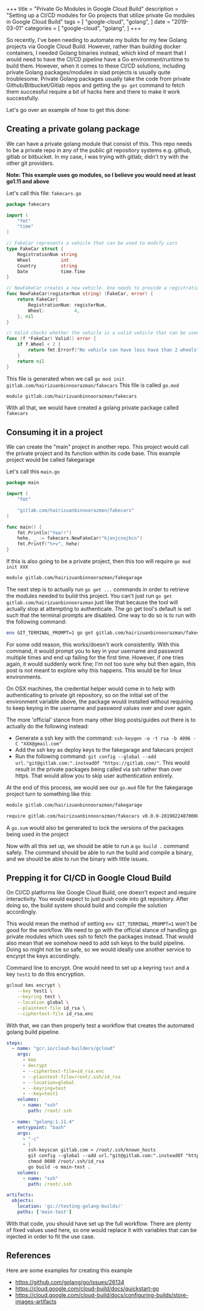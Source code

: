 +++
title = "Private Go Modules in Google Cloud Build"
description = "Setting up a CI/CD modules for Go projects that utilize private Go modules in Google Cloud Build"
tags = [
    "google-cloud",
    "golang",
]
date = "2019-03-01"
categories = [
    "google-cloud",
    "golang",
]
+++

So recently, I've been needing to automate my builds for my few Golang projects via Google Cloud Build. However, rather than building docker containers, I needed Golang binaries instead, which kind of meant that I would need to have the CI/CD pipeline have a Go environment/runtime to build them. However, when it comes to these CI/CD solutions, including private Golang packages/modules in siad projects is usually quite troublesome. Private Golang packages usually take the code from private Github/Bitbucket/Gitlab repos and getting the `go get` command to fetch them successful require a bit of hacks here and there to make it work successfully.

Let's go over an example of how to get this done:

## Creating a private golang package

We can have a private golang module that consist of this. This repo needs to be a private repo in any of the public git repository systems e.g. github, gitlab or bitbucket. In my case, I was trying with gitlab; didn't try with the other git providers.

**Note: This example uses go modules, so I believe you would need at least go1.11 and above**

Let's call this file: `fakecars.go`

```go
package fakecars

import (
	"fmt"
	"time"
)

// FakeCar represents a vehicle that can be used to modify cars
type FakeCar struct {
	RegistrationNum string
	Wheel           int
	Country         string
	Date            time.Time
}

// NewFakeCar creates a new vehicle. One needs to provide a registration number for use
func NewFakeCar(registerNum string) (FakeCar, error) {
	return FakeCar{
		RegistrationNum: registerNum,
		Wheel:           4,
	}, nil
}

// Valid checks whether the vehicle is a valid vehicle that can be used
func (f *FakeCar) Valid() error {
	if f.Wheel < 2 {
		return fmt.Errorf("No vehicle can have less have than 2 wheels")
	}
	return nil
}
```

This file is generated when we call `go mod init gitlab.com/hairizuanbinnoorazman/fakecars`
This file is called `go.mod`

```bash
module gitlab.com/hairizuanbinnoorazman/fakecars
```

With all that, we would have created a golang private package called `fakecars`

## Consuming it in a project

We can create the "main" project in another repo. This project would call the private project and its function within its code base. This example project would be called fakegarage

Let's call this `main.go`

```go
package main

import (
	"fmt"

	"gitlab.com/hairizuanbinnoorazman/fakecars"
)

func main() {
	fmt.Println("Yea!!")
	hehe, _ := fakecars.NewFakeCar("kjanjcnajkcn")
	fmt.Printf("%+v", hehe)
}
```

If this is also going to be a private project, then this too will require `go mod init XXX`

```bash
module gitlab.com/hairizuanbinnoorazman/fakegarage
```

The next step is to actually run `go get ...` commands in order to retrieve the modules needed to build this project. You can't just run `go get gitlab.com/hairizuanbinnoorazman` just like that because the tool will actually stop at attempting to authenticate. The go get tool's default is set such that the terminal prompts are disabled. One way to do so is to run with the following command:

```bash
env GIT_TERMINAL_PROMPT=1 go get gitlab.com/hairizuanbinnoorazman/fakecars
```

For some odd reason, this works/doesn't work consistently. With this command, it would prompt you to key in your username and password multiple times and end up failing for the first time. However, if one tries again, it would suddenly work fine; I'm not too sure why but then again, this post is not meant to explore why this happens. This would be for linux environments.

On OSX machines, the credential helper would come in to help with authenticating to private git repository, so on the initial set of the environment variable above, the package would installed without requiring to keep keying in the username and password values over and over again.

The more 'official' stance from many other blog posts/guides out there is to actually do the following instead:

- Generate a ssh key with the command: `ssh-keygen -o -t rsa -b 4096 -C "XXX@gmail.com"`
- Add the ssh key as deploy keys to the fakegarage and fakecars project
- Run the following command: `git config --global --add url."git@gitlab.com:".insteadOf "https://gitlab.com/"`. This would result in the private packages being called via ssh rather than over https. That would allow you to skip user authentication entirely.

At the end of this process, we would see our `go.mod` file for the fakegarage project turn to something like this:

```bash
module gitlab.com/hairizuanbinnoorazman/fakegarage

require gitlab.com/hairizuanbinnoorazman/fakecars v0.0.0-20190224070000-fffffffffff
```

A `go.sum` would also be generated to lock the versions of the packages being used in the project

Now with all this set up, we should be able to run a `go build .` command safely. The command should be able to run the build and compile a binary, and we should be able to run the binary with little issues.

## Prepping it for CI/CD in Google Cloud Build

On CI/CD platforms like Google Cloud Build, one doesn't expect and require interactivity. You would expect to just push code into git repository. After doing so, the build system should build and compile the solution accordingly.

This would mean the method of setting `env GIT_TERMINAL_PROMPT=1` won't be good for the workflow. We need to go with the official stance of handling go private modules which uses ssh to fetch the packages instead. That would also mean that we somehow need to add ssh keys to the build pipeline. Doing so might not be so safe, so we would ideally use another service to encyrpt the keys accordingly.

Command line to encrypt. One would need to set up a keyring `test` and a key `test1` to do this encryption.

```bash
gcloud kms encrypt \
    --key test1 \
    --keyring test \
    --location global \
    --plaintext-file id_rsa \
    --ciphertext-file id_rsa.enc
```

With that, we can then properly test a workflow that creates the automated golang build pipeline.

```yaml
steps:
  - name: "gcr.io/cloud-builders/gcloud"
    args:
      - kms
      - decrypt
      - --ciphertext-file=id_rsa.enc
      - --plaintext-file=/root/.ssh/id_rsa
      - --location=global
      - --keyring=test
      - --key=test1
    volumes:
      - name: "ssh"
		path: /root/.ssh

  - name: "golang:1.11.4"
    entrypoint: "bash"
    args:
      - "-c"
      - |
        ssh-keyscan gitlab.com > /root/.ssh/known_hosts
        git config --global --add url."git@gitlab.com:".insteadOf "https://gitlab.com/"
        chmod 0600 /root/.ssh/id_rsa
        go build -o main-test .
    volumes:
      - name: "ssh"
		path: /root/.ssh

artifacts:
  objects:
    location: 'gs://testing-golang-builds/'
    paths: ['main-test']
```

With that code, you should have set up the full workflow. There are plenty of fixed values used here, so one would replace it with variables that can be injected in order to fit the use case.

## References

Here are some examples for creating this example

- https://github.com/golang/go/issues/26134
- https://cloud.google.com/cloud-build/docs/quickstart-go
- https://cloud.google.com/cloud-build/docs/configuring-builds/store-images-artifacts
